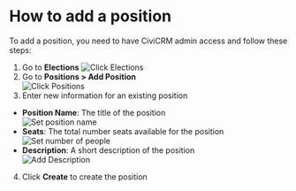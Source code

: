 # How to add a position

To add a position, you need to have CiviCRM admin access and follow these steps:

1. Go to **Elections**
![Click Elections](images/admin_election/01.gif)  
2. Go to **Positions > Add Position**     
![Click Positions](images/admin_add/01.gif)  
3. Enter new information for an existing position  
-  **Position Name**: The title of the position  
![Set position name](images/admin_add/02.gif)  
-  **Seats**: The total number seats available for the position  
![Set number of people](images/admin_add/03.gif)  
-  **Description**: A short description of the position  
![Add Description](images/admin_add/04.gif)  
4. Click **Create** to create the position
